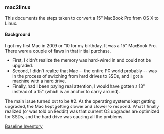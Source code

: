 ### mac2linux

This documents the steps taken to convert a 15" MacBook Pro from OS X to Linux.

#### Background

I got my first Mac in 2009 or '10 for my birthday. It was a 15" MacBook Pro. There were a couple of flaws in that initial purchase. 

* First, I didn't realize the memory was hard-wired in and could not be upgraded. 
* Second, I didn't realize that Mac -- the entire PC world probably -- was in the process of switching from hard drives to SSDs, and I got a machine with a hard drive.
* Finally, had I been paying real attention, I would have gotten a 13" instead of a 15" (which is an anchor to carry around).

The main issue turned out to be #2. As the operating systems kept getting upgraded, the Mac kept getting slower and slower to respond. What I finally realized (or was told on Reddit) was that current OS upgrades are optimized for SSDs, and the hard drive was causing all the problems.

[Baseline Inventory](https://github.com/vmsmith/mac2linux/blob/master/baseline_inventory.md)

